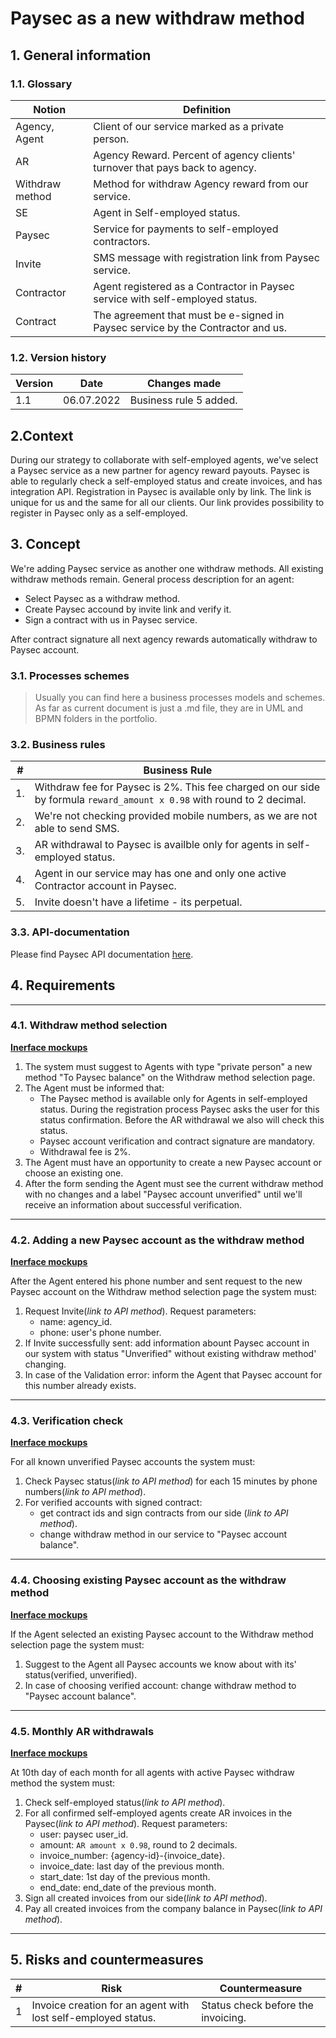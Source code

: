 # Paysec as a new withdraw method

## 1. General information
### 1.1. Glossary
| Notion | Definition |
|--------|------------|
| Agency, Agent | Client of our service marked as a private person. |
| AR | Agency Reward. Percent of agency clients' turnover that pays back to agency. |
| Withdraw method | Method for withdraw Agency reward from our service. |
| SE | Agent in Self-employed status. |
| Paysec | Service for payments to self-employed contractors. |
| Invite | SMS message with registration link from Paysec service. |
| Contractor | Agent registered as a Contractor in Paysec service with self-employed status. |
| Contract | The agreement that must be e-signed in Paysec service by the Contractor and us. | 
### 1.2. Version history
| Version | Date | Changes made |
|---------|------|--------------|
|1.1      | 06.07.2022 | Business rule 5 added. |

## 2.Context
During our strategy to collaborate with self-employed agents, we've select a Paysec service as a new partner for agency reward payouts. 
Paysec is able to regularly check a self-employed status and create invoices, and has integration API.
Registration in Paysec is available only by link. The link is unique for us and the same for all our clients. Our link provides possibility to register in Paysec only as a self-employed.

## 3. Concept
We're adding Paysec service as another one withdraw methods. All existing withdraw methods remain. 
General process description for an agent:
- Select Paysec as a withdraw method.
- Create Paysec accound by invite link and verify it. 
- Sign a contract with us in Paysec service.

After contract signature all next agency rewards automatically withdraw to Paysec account.

### 3.1. Processes schemes
> Usually you can find here a business processes models and schemes. As far as current document is just a .md file, they are in UML and BPMN folders in the portfolio.

### 3.2. Business rules
| # | Business Rule |
|---|---------------|
| 1. | Withdraw fee for Paysec is 2%. This fee charged on our side by formula `reward_amount x 0.98` with round to 2 decimal. |
| 2. | We're not checking provided mobile numbers, as we are not able to send SMS. |
| 3. | AR withdrawal to Paysec is availble only for agents in self-employed status. |
| 4. | Agent in our service may has one and only one active Contractor account in Paysec. | 
| 5. | Invite doesn't have a lifetime - its perpetual. | 

### 3.3. API-documentation
Please find Paysec API documentation [here](link).

## 4. Requirements
---
### 4.1. Withdraw method selection
**[Inerface mockups](link)**

1. The system must suggest to Agents with type "private person" a new method "To Paysec balance" on the Withdraw method selection page.
2. The Agent must be informed that:
     + The Paysec method is available only for Agents in self-employed status. During the registration process Paysec asks the user for this status confirmation. Before the AR withdrawal we also will check this status.
     + Paysec account verification and contract signature are mandatory.
     + Withdrawal fee is 2%. 
3. The Agent must have an opportunity to create a new Paysec account or choose an existing one. 
4. After the form sending the Agent must see the current withdraw method with no changes and a label "Paysec account unverified" until we'll receive an information about successful verification. 
---
### 4.2. Adding a new Paysec account as the withdraw method
**[Inerface mockups](link)**

After the Agent entered his phone number and sent request to the new Paysec account on the Withdraw method selection page the system must:
1. Request Invite(*link to API method*). Request parameters:
    + name: agency_id.
    + phone: user's phone number.
2. If Invite successfully sent: add information abount Paysec account in our system with status "Unverified" without existing withdraw method' changing. 
3. In case of the Validation error: inform the Agent that Paysec account for this number already exists.
---
### 4.3. Verification check
**[Inerface mockups](link)**

For all known unverified Paysec accounts the system must:
1. Check Paysec status(*link to API method*) for each 15 minutes by phone numbers(*link to API method*). 
2. For verified accounts with signed contract:
    + get contract ids and sign contracts from our side (*link to API method*).
    + change withdraw method in our service to "Paysec account balance".    
---
### 4.4. Choosing existing Paysec account as the withdraw method
**[Inerface mockups](link)**

If the Agent selected an existing Paysec account to the Withdraw method selection page the system must: 
1. Suggest to the Agent all Paysec accounts we know about with its' status(verified, unverified). 
2. In case of choosing verified account: change withdraw method to "Paysec account balance". 
---
### 4.5. Monthly AR withdrawals
**[Inerface mockups](link)**

At 10th day of each month for all agents with active Paysec withdraw method the system must:
1. Check self-employed status(*link to API method*).
2. For all confirmed self-employed agents create AR invoices in the Paysec(*link to API method*). Request parameters:
    + user: paysec user_id.
    + amount: `AR amount x 0.98`, round to 2 decimals.
    + invoice_number: {agency-id}-{invoice_date}.
    + invoice_date: last day of the previous month.
    + start_date: 1st day of the previous month.
    + end_date: end_date of the previous month. 
3. Sign all created invoices from our side(*link to API method*).
4. Pay all created invoices from the company balance in Paysec(*link to API method*).
---
## 5. Risks and countermeasures
| # | Risk | Countermeasure |
|---|------|----------------|
| 1 | Invoice creation for an agent with lost self-employed status. | Status check before the invoicing. | 

